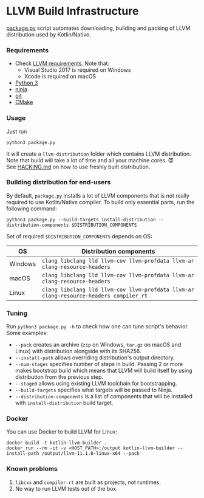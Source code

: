 # LLVM Build Infrastructure

[package.py](package.py) script automates downloading, building and packing of LLVM distribution used by Kotlin/Native.
### Requirements
* Check [LLVM requirements](https://llvm.org/docs/GettingStarted.html#requirements). Note that:
    * Visual Studio 2017 is required on Windows
    * Xcode is required on macOS
* [Python 3](https://www.python.org/)
* [ninja](https://ninja-build.org/)
* [git](https://git-scm.com/)
* [CMake](https://cmake.org/)

### Usage

Just run
```
python3 package.py
```
It will create a `llvm-distribution` folder which contains LLVM distribution.  
Note that build will take a lot of time and all your machine cores. 😈  
See [HACKING.md](../../HACKING.md#using-different-llvm-distributions-as-part-of-kotlinnative-compilation-pipeline) 
on how to use freshly built distribution.

### Building distribution for end-users
By default, `package.py` installs a lot of LLVM components that is not really required to use Kotlin/Native compiler.
To build only essential parts, run the following command:

```
python3 package.py --build-targets install-distribution --distribution-components $DISTRIBUTION_COMPONENTS
```
Set of required `$DISTRIBUTION_COMPONENTS` depends on OS:

| OS      | Distribution components                                                                |
|---------|----------------------------------------------------------------------------------------|
| Windows | `clang libclang lld llvm-cov llvm-profdata llvm-ar clang-resource-headers`             |
| macOS   | `clang libclang lld llvm-cov llvm-profdata llvm-ar clang-resource-headers`             |
| Linux   | `clang libclang lld llvm-cov llvm-profdata llvm-ar clang-resource-headers compiler_rt` |

### Tuning
Run `python3 package.py -h` to check how one can tune script's behavior.
Some examples:
* `--pack` creates an archive (`zip` on Windows, `tar.gz` on macOS and Linux) with distribution
  alongside with its SHA256.
* `--install-path` allows overriding distribution's output directory.
* `--num-stages` specifies number of steps in build. Passing 2 or more makes bootstrap build which
  means that LLVM will build itself by using distribution from the previous step.
* `--stage0` allows using existing LLVM toolchain for bootstrapping.
* `--build-targets` specifies what targets will be passed to Ninja.
* `--distribution-components` is a list of components that will be installed with `install-distribution` build target.

### Docker

You can use Docker to build LLVM for Linux:
```shell
docker build -t kotlin-llvm-builder .
docker run --rm -it -v <HOST_PATH>:/output kotlin-llvm-builder --install-path /output/llvm-11.1.0-linux-x64 --pack
```

### Known problems
1. `libcxx` and `compiler-rt` are built as projects, not runtimes.
2. No way to run LLVM tests out of the box.
